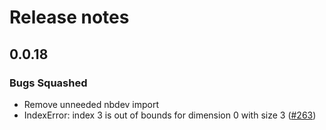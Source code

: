 # Release notes

<!-- do not remove -->

## 0.0.18

### Bugs Squashed

- Remove unneeded nbdev import
- IndexError: index 3 is out of bounds for dimension 0 with size 3 ([#263](https://github.com/fastai/fastbook/issues/263))

